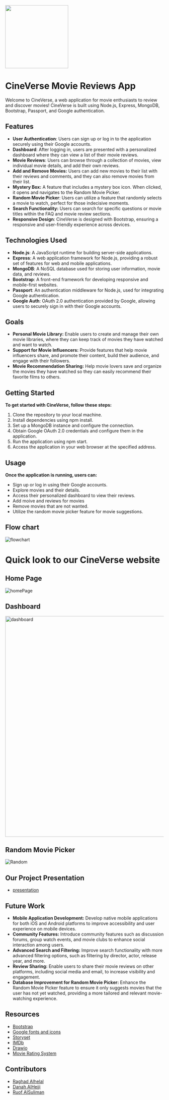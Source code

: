 <img src="https://github.com/DanaMo716/CineVerse-Wep-App/assets/118277115/74e825ae-e51a-414d-9715-358b0b96ebd1" width="200" height="200" />

# CineVerse Movie Reviews App

Welcome to CineVerse, a web application for movie enthusiasts to review and discover movies! CineVerse is built using Node.js, Express, MongoDB, Bootstrap, Passport, and Google authentication.

## Features

- **User Authentication**: Users can sign up or log in to the application securely using their Google accounts.
- **Dashboard**: After logging in, users are presented with a personalized dashboard where they can view a list of their movie reviews.
- **Movie Reviews**: Users can browse through a collection of movies, view individual movie details, and add their own reviews.
- **Add and Remove Movies:** Users can add new movies to their list with their reviews and comments, and they can also remove movies from their list.
- **Mystery Box:** A feature that includes a mystery box icon. When clicked, it opens and navigates to the Random Movie Picker.
- **Random Movie Picker**: Users can utilize a feature that randomly selects a movie to watch, perfect for those indecisive moments.
- **Search Functionality:** Users can search for specific questions or movie titles within the FAQ and movie review sections.
- **Responsive Design**: CineVerse is designed with Bootstrap, ensuring a responsive and user-friendly experience across devices.

## Technologies Used

- **Node.js**: A JavaScript runtime for building server-side applications.
- **Express**: A web application framework for Node.js, providing a robust set of features for web and mobile applications.
- **MongoDB**: A NoSQL database used for storing user information, movie data, and reviews.
- **Bootstrap**: A front-end framework for developing responsive and mobile-first websites.
- **Passport**: An authentication middleware for Node.js, used for integrating Google authentication.
- **Google Auth**: OAuth 2.0 authentication provided by Google, allowing users to securely sign in with their Google accounts.


## Goals 
- **Personal Movie Library:** Enable users to create and manage their own movie libraries, where they can keep track of movies they have watched and want to watch.
- **Support for Movie Influencers:** Provide features that help movie influencers share, and promote their content, build their audience, and engage with their followers.
- **Movie Recommendation Sharing:** Help movie lovers save and organize the movies they have watched so they can easily recommend their favorite films to others.




## Getting Started
**To get started with CineVerse, follow these steps:**
1. Clone the repository to your local machine.
2. Install dependencies using npm install.
3. Set up a MongoDB instance and configure the connection.
4. Obtain Google OAuth 2.0 credentials and configure them in the application.
5. Run the application using npm start.
6. Access the application in your web browser at the specified address.

## Usage
**Once the application is running, users can:**
- Sign up or log in using their Google accounts.
- Explore movies and their details.
- Access their personalized dashboard to view their reviews.
- Add moive and reviews for movies
- Remove movies that are not wanted.
- Utilize the random movie picker feature for movie suggestions.

## Flow chart

![flowchart](https://github.com/DanaMo716/CineVerse-Wep-App/assets/118277115/64ae6915-48ab-4a22-a683-2efc9ca6823f)


# Quick look to our CineVerse website
## Home Page


![homePage](https://github.com/DanaMo716/CineVerse-Wep-App/assets/118277115/85bfbb69-f31b-4d10-b34a-7b775a099d99)



## Dashboard
<img width="700" alt="dashboard" src="https://github.com/DanaMo716/CineVerse-Wep-App/assets/118277115/e97fdfde-5ba5-4bf4-9694-60b2497eec6a">


## Random Movie Picker
![Random](https://github.com/DanaMo716/CineVerse-Wep-App/assets/118277115/d600d814-a363-4d4e-98af-0cd8e9451563)

## Our Project Presentation

- [presentation](https://www.canva.com/design/DAGEwNOZszo/gjLqVBuI8-XsIKiTJYJQYA/view?utm_content=DAGEwNOZszo&utm_campaign=designshare&utm_medium=link&utm_source=editor)


## Future Work
- **Mobile Application Development:** Develop native mobile applications for both iOS and Android platforms to improve accessibility and user experience on mobile devices.
- **Community Features:** Introduce community features such as discussion forums, group watch events, and movie clubs to enhance social interaction among users.
- **Advanced Search and Filtering:** Improve search functionality with more advanced filtering options, such as filtering by director, actor, release year, and more.
- **Review Sharing:** Enable users to share their movie reviews on other platforms, including social media and email, to increase visibility and engagement.
- **Database Improvement for Random Movie Picker:** Enhance the Random Movie Picker feature to ensure it only suggests movies that the user has not yet watched, providing a more tailored and relevant movie-watching experience.


## Resources
- [Bootstrap](https://getbootstrap.com/)
- [Google fonts and icons](https://fonts.google.com/icons)
- [Storyset](https://storyset.com/)
- [IMDb](https://www.imdb.com/)
- [Drawio](https://www.drawio.com/)
- [Movie Rating System](https://cinemayward.com/movie-rating-system/)


  
  


## Contributors
- [Raghad Alhelal](https://github.com/Raghadlh)
- [Danah AlHejji](https://github.com/DanaMo716)
- [Ruof AlSuliman](https://github.com/ruofio)
